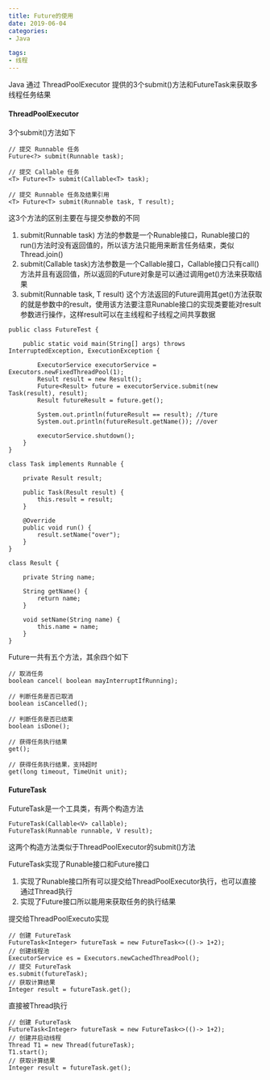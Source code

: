 ```yaml
---
title: Future的使用
date: 2019-06-04
categories: 
- Java

tags:
- 线程
---
```


Java 通过 ThreadPoolExecutor 提供的3个submit()方法和FutureTask来获取多线程任务结果

####  ThreadPoolExecutor
3个submit()方法如下

<!--more-->

```
// 提交 Runnable 任务
Future<?> submit(Runnable task);

// 提交 Callable 任务
<T> Future<T> submit(Callable<T> task);

// 提交 Runnable 任务及结果引用  
<T> Future<T> submit(Runnable task, T result);

```
这3个方法的区别主要在与提交参数的不同

1. submit(Runnable task)  方法的参数是一个Runable接口，Runable接口的run()方法时没有返回值的，所以该方法只能用来断言任务结束，类似Thread.join()
2. submit(Callable<T> task)方法参数是一个Callable接口，Callable接口只有call()方法并且有返回值，所以返回的Future对象是可以通过调用get()方法来获取结果
3. submit(Runnable task, T result) 这个方法返回的Future调用其get()方法获取的就是参数中的result，使用该方法要注意Runable接口的实现类要能对result参数进行操作，这样result可以在主线程和子线程之间共享数据
 


```
public class FutureTest {

    public static void main(String[] args) throws InterruptedException, ExecutionException {

        ExecutorService executorService = Executors.newFixedThreadPool(1);
        Result result = new Result();
        Future<Result> future = executorService.submit(new Task(result), result);
        Result futureResult = future.get();

        System.out.println(futureResult == result); //ture
        System.out.println(futureResult.getName()); //over

        executorService.shutdown();
    }
}

class Task implements Runnable {

    private Result result;

    public Task(Result result) {
        this.result = result;
    }

    @Override
    public void run() {
        result.setName("over");
    }
}

class Result {

    private String name;

    String getName() {
        return name;
    }

    void setName(String name) {
        this.name = name;
    }
}
```

Future一共有五个方法，其余四个如下

```
// 取消任务
boolean cancel( boolean mayInterruptIfRunning);

// 判断任务是否已取消  
boolean isCancelled();

// 判断任务是否已结束
boolean isDone();

// 获得任务执行结果
get();

// 获得任务执行结果，支持超时
get(long timeout, TimeUnit unit);

```


#### FutureTask

FutureTask是一个工具类，有两个构造方法

```
FutureTask(Callable<V> callable);
FutureTask(Runnable runnable, V result);
```
这两个构造方法类似于ThreadPoolExecutor的submit()方法


FutureTask实现了Runable接口和Future接口
1. 实现了Runable接口所有可以提交给ThreadPoolExecutor执行，也可以直接通过Thread执行
2. 实现了Future接口所以能用来获取任务的执行结果


提交给ThreadPoolExecuto实现

```
// 创建 FutureTask
FutureTask<Integer> futureTask = new FutureTask<>(()-> 1+2);
// 创建线程池
ExecutorService es = Executors.newCachedThreadPool();
// 提交 FutureTask 
es.submit(futureTask);
// 获取计算结果
Integer result = futureTask.get();

```

直接被Thread执行

```
// 创建 FutureTask
FutureTask<Integer> futureTask = new FutureTask<>(()-> 1+2);
// 创建并启动线程
Thread T1 = new Thread(futureTask);
T1.start();
// 获取计算结果
Integer result = futureTask.get();

```
